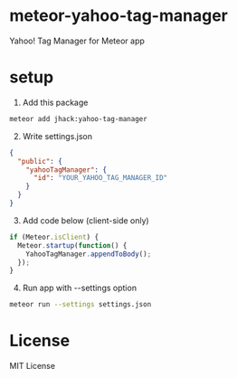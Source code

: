 # meteor-yahoo-tag-manager

Yahoo! Tag Manager for Meteor app

# setup

1) Add this package

```bash
meteor add jhack:yahoo-tag-manager
```

2) Write settings.json

```json
{
  "public": {
    "yahooTagManager": {
      "id": "YOUR_YAHOO_TAG_MANAGER_ID"
    }
  }
}
```

3) Add code below (client-side only)

```js
if (Meteor.isClient) {
  Meteor.startup(function() {
    YahooTagManager.appendToBody();
  });
}
```

4) Run app with --settings option

```bash
meteor run --settings settings.json
```

# License

MIT License
